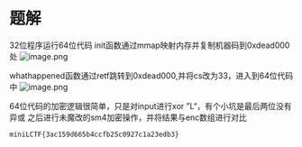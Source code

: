 # 题解
32位程序运行64位代码
init函数通过mmap映射内存并复制机器码到0xdead000处
![image.png](/api/media?hash=307da183cd0abf097d4af40c337aaf8cfddc92fd784948b3c215437a3b75d90b)

whathappened函数通过retf跳转到0xdead000,并将cs改为33，进入到64位代码中
![image.png](/api/media?hash=2f6ab0469cba9817eab117f749d5814c1d97dd9d8e24b9e31481c037102dae38)

64位代码的加密逻辑很简单，只是对input进行xor ”L“，有个小坑是最后两位没有异或
之后进行未魔改的sm4加密操作，并将结果与enc数组进行对比

```text
miniLCTF{3ac159d665b4ccfb25c0927c1a23edb3}
```